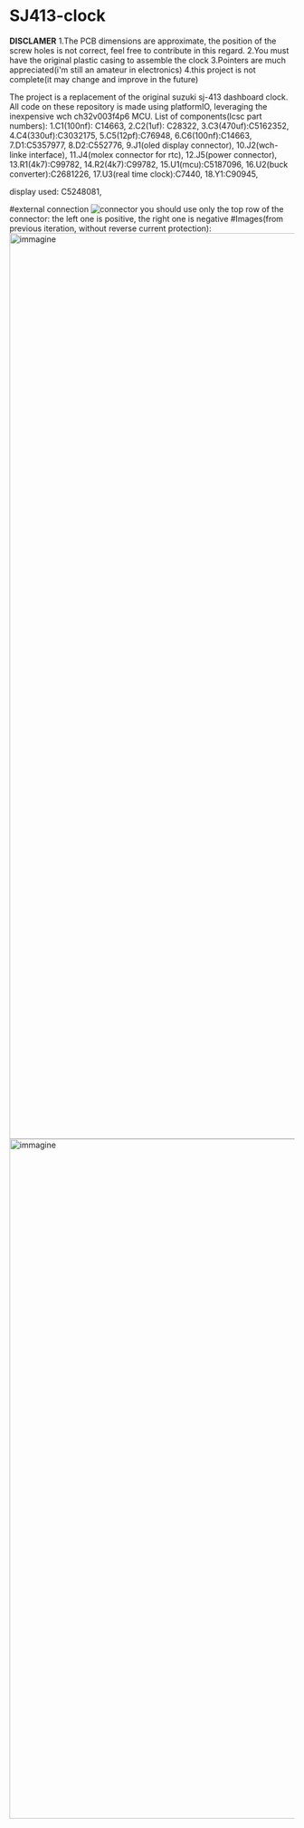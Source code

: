 # SJ413-clock
**DISCLAMER** 
1.The PCB dimensions are approximate, the position of the screw holes is not correct, feel free to contribute in this regard.
2.You must have the original plastic casing to assemble the clock
3.Pointers are much appreciated(i'm still an amateur in electronics)
4.this project is not complete(it may change and improve in the future)

The project is a replacement of the original suzuki sj-413 dashboard clock. All code on these repository is made using platformIO, leveraging the inexpensive wch ch32v003f4p6 MCU.
List of components(lcsc part numbers):
1.C1(100nf): C14663, 
2.C2(1uf): C28322, 
3.C3(470uf):C5162352, 
4.C4(330uf):C3032175, 
5.C5(12pf):C76948, 
6.C6(100nf):C14663, 
7.D1:C5357977, 
8.D2:C552776, 
9.J1(oled display connector), 
10.J2(wch-linke interface), 
11.J4(molex connector for rtc), 
12.J5(power connector), 
13.R1(4k7):C99782, 
14.R2(4k7):C99782, 
15.U1(mcu):C5187096, 
16.U2(buck converter):C2681226, 
17.U3(real time clock):C7440, 
18.Y1:C90945, 

display used: C5248081, 

#external connection
![connector](https://github.com/user-attachments/assets/f634ac46-edff-462f-b546-d8d522e51234)
you should use only the top row of the connector: the left one is positive, the right one is negative
#Images(from previous iteration, without reverse current protection):
<img width="1200" height="1599" alt="immagine" src="https://github.com/user-attachments/assets/d58e53ff-826d-4cfd-9c15-e057bd8b9c3c" />
<img width="1599" height="1200" alt="immagine" src="https://github.com/user-attachments/assets/8dba869d-be28-4118-909e-52b747826991" />

